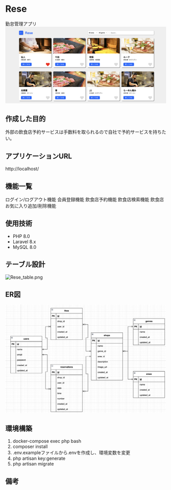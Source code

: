 # Rese
勤怠管理アプリ
![Rese_top.png](Rese.top.png)

## 作成した目的
外部の飲食店予約サービスは手数料を取られるので自社で予約サービスを持ちたい。

## アプリケーションURL
http://localhost/

## 機能一覧
ログイン/ログアウト機能
会員登録機能
飲食店予約機能
飲食店検索機能
飲食店お気に入り追加/削除機能

## 使用技術
- PHP 8.0
- Laravel 8.x
- MySQL 8.0

## テーブル設計
![Rese_table.png](Rese.table.png)

## ER図
![Rese_ER.png](Rese.ER.png)

## 環境構築
1. docker-compose exec php bash
2. composer install
3. .env.exampleファイルから.envを作成し、環境変数を変更
4. php artisan key:generate
5. php artisan migrate

## 備考
